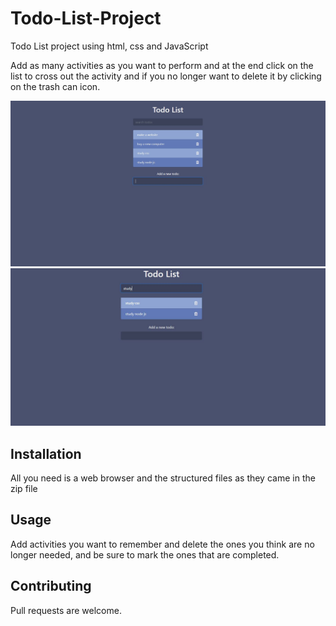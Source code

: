 # Todo-List-Project

Todo List project using html, css and JavaScript

Add as many activities as you want to perform and at the end click on the list to cross out the activity and if you no longer want to delete it by clicking on the trash can icon.

![alt text](https://github.com/levi-sr93/Todo-List-Project/blob/master/imgs/todolist%20project.JPG?raw=true)
![alt text](https://github.com/levi-sr93/Todo-List-Project/blob/master/imgs/search.JPG?raw=true)

## Installation
All you need is a web browser and the structured files as they came in the zip file
 
## Usage

Add activities you want to remember and delete the ones you think are no longer needed, and be sure to mark the ones that are completed.

## Contributing
Pull requests are welcome. 
